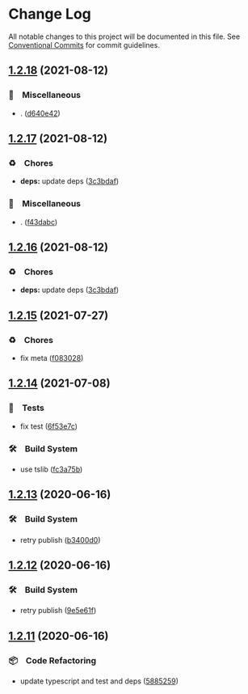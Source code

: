 # Change Log

All notable changes to this project will be documented in this file.
See [Conventional Commits](https://conventionalcommits.org) for commit guidelines.

## [1.2.18](https://github.com/bluelovers/ws-http/compare/original-url2@1.2.17...original-url2@1.2.18) (2021-08-12)


### 🔖　Miscellaneous

* . ([d640e42](https://github.com/bluelovers/ws-http/commit/d640e429aa213cf37993aac4a44dbc162bc368b4))





## [1.2.17](https://github.com/bluelovers/ws-http/compare/original-url2@1.2.15...original-url2@1.2.17) (2021-08-12)


### ♻️　Chores

* **deps:** update deps ([3c3bdaf](https://github.com/bluelovers/ws-http/commit/3c3bdaf498061eabdbe45f87886eaa3aa8ff30ea))


### 🔖　Miscellaneous

* . ([f43dabc](https://github.com/bluelovers/ws-http/commit/f43dabcd2c55a2197dd658eec39c59db5cde024f))





## [1.2.16](https://github.com/bluelovers/ws-http/compare/original-url2@1.2.15...original-url2@1.2.16) (2021-08-12)


### ♻️　Chores

* **deps:** update deps ([3c3bdaf](https://github.com/bluelovers/ws-http/commit/3c3bdaf498061eabdbe45f87886eaa3aa8ff30ea))





## [1.2.15](https://github.com/bluelovers/ws-http/compare/original-url2@1.2.14...original-url2@1.2.15) (2021-07-27)


### ♻️　Chores

* fix meta ([f083028](https://github.com/bluelovers/ws-http/commit/f0830289acdd609c0a2570c05286486b9e5ac4a6))





## [1.2.14](https://github.com/bluelovers/ws-http/compare/original-url2@1.2.13...original-url2@1.2.14) (2021-07-08)


### 🚨　Tests

* fix test ([6f53e7c](https://github.com/bluelovers/ws-http/commit/6f53e7c2dd37784ee2a299fcc5efd00ba77f3047))


### 🛠　Build System

* use tslib ([fc3a75b](https://github.com/bluelovers/ws-http/commit/fc3a75b0aa7335cebc58b0640a42fcb1c65c00bc))





## [1.2.13](https://github.com/bluelovers/ws-http/compare/original-url2@1.2.12...original-url2@1.2.13) (2020-06-16)


### 🛠　Build System

*  retry publish ([b3400d0](https://github.com/bluelovers/ws-http/commit/b3400d0d1a70234b89116fded921e0f57ac8e6f2))





## [1.2.12](https://github.com/bluelovers/ws-http/compare/original-url2@1.2.11...original-url2@1.2.12) (2020-06-16)


### 🛠　Build System

*  retry publish ([9e5e61f](https://github.com/bluelovers/ws-http/commit/9e5e61f40b2ee673a77d2cc19512358b014aea5a))





## [1.2.11](https://github.com/bluelovers/ws-http/compare/original-url2@1.2.10...original-url2@1.2.11) (2020-06-16)


### 📦　Code Refactoring

*  update typescript and test and deps ([5885259](https://github.com/bluelovers/ws-http/commit/5885259ff67a671f328f9dc7ecf8153a7b8c3452))
